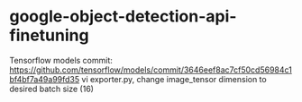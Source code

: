# google-object-detection-api-finetuning
Tensorflow models commit: https://github.com/tensorflow/models/commit/3646eef8ac7cf50cd56984c1bf4bf7a49a99fd35
vi exporter.py, change image_tensor dimension to desired batch size (16)

